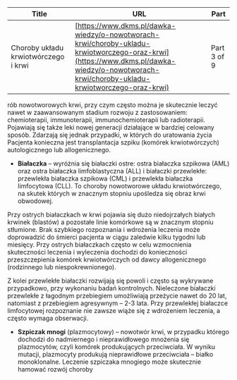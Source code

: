 | **Title**       | **URL**           | **Part**              |
|-----------------|-------------------|-----------------------|
| Choroby układu krwiotwórczego i krwi         | [https://www.dkms.pl/dawka-wiedzy/o-nowotworach-krwi/choroby-ukladu-krwiotworczego-oraz-krwi](https://www.dkms.pl/dawka-wiedzy/o-nowotworach-krwi/choroby-ukladu-krwiotworczego-oraz-krwi)    | Part 3 of 9          |

rób nowotworowych krwi, przy czym często można je skutecznie leczyć nawet w zaawansowanym stadium rozwoju z zastosowaniem: chemioterapii, immunoterapii, immunochemioterapii lub radioterapii. Pojawiają się także leki nowej generacji działające w bardziej celowany sposób. Zdarzają się jednak przypadki, w których do uratowania życia Pacjenta konieczna jest transplantacja szpiku (komórek krwiotwórczych) autologicznego lub allogenicznego.
* **Białaczka** – wyróżnia się białaczki ostre: ostra białaczka szpikowa (AML) oraz ostra białaczka limfoblastyczna (ALL) i białaczki przewlekłe: przewlekła białaczka szpikowa (CML) i przewlekła białaczka limfocytowa (CLL). To choroby nowotworowe układu krwiotwórczego, na skutek których w znacznym stopniu upośledza się obraz krwi obwodowej.


Przy ostrych białaczkach w krwi pojawia się dużo niedojrzałych białych krwinek (blastów) a pozostałe linie komórkowe są w znacznym stopniu stłumione. Brak szybkiego rozpoznania i wdrożenia leczenia może doprowadzić do śmierci pacjenta w ciągu zaledwie kilku tygodni lub miesięcy. Przy ostrych białaczkach często w celu wzmocnienia skuteczności leczenia i wyleczenia dochodzi do konieczności przeszczepienia komórek krwiotwórczych od dawcy allogenicznego (rodzinnego lub niespokrewnionego).


Z kolei przewlekłe białaczki rozwijają się powoli i często są wykrywane przypadkowo, przy wykonaniu badań kontrolnych. Nieleczone białaczki przewlekłe z łagodnym przebiegiem umożliwiają przeżycie nawet do 20 lat, natomiast z przebiegiem agresywnym – 2\-3 lata. Przy przewlekłej białaczce limfocytowej rozpoznanie nie zawsze wiąże się z wdrożeniem leczenia, a często wymaga obserwacji.


* **Szpiczak mnogi** (plazmocytowy) – nowotwór krwi, w przypadku którego dochodzi do nadmiernego i nieprawidłowego mnożenia się plazmocytów, czyli komórek produkujących przeciwciała. W wyniku mutacji, plazmocyty produkują nieprawidłowe przeciwciała – białko monoklonalne. Leczenie szpiczaka mnogiego może skutecznie hamować rozwój choroby